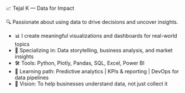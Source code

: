 📈 Tejal K — Data for Impact

🔍 Passionate about using data to drive decisions and uncover insights.

- 📊 I create meaningful visualizations and dashboards for real-world topics
- 🧠 Specializing in: Data storytelling, business analysis, and market insights
- 🛠️ Tools: Python, Plotly, Pandas, SQL, Excel, Power BI
- 🌱 Learning path: Predictive analytics | KPIs & reporting | DevOps for data pipelines
- 🧭 Vision: To help businesses understand data, not just collect it


<!---
TejalK-Hub/TejalK-Hub is a ✨ special ✨ repository because its `README.md` (this file) appears on your GitHub profile.
You can click the Preview link to take a look at your changes.
--->
